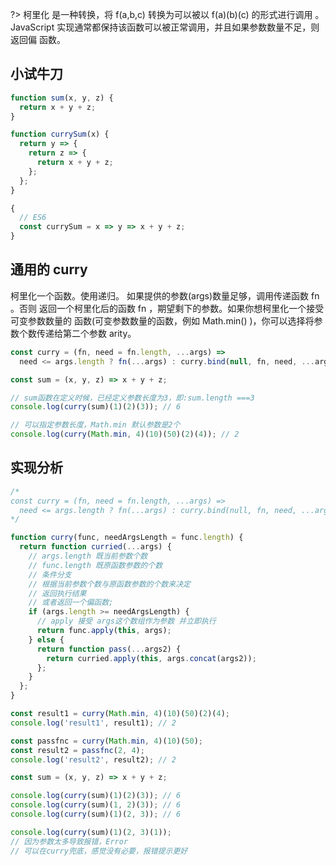 ?> 柯里化 是一种转换，将 f(a,b,c) 转换为可以被以 f(a)(b)(c) 的形式进行调用
。JavaScript 实现通常都保持该函数可以被正常调用，并且如果参数数量不足，则返回偏
函数。

## 小试牛刀

```javascript
function sum(x, y, z) {
  return x + y + z;
}

function currySum(x) {
  return y => {
    return z => {
      return x + y + z;
    };
  };
}

{
  // ES6
  const currySum = x => y => x + y + z;
}
```

## 通用的 curry

柯里化一个函数。使用递归。 如果提供的参数(args)数量足够，调用传递函数 fn 。否则
返回一个柯里化后的函数 fn ，期望剩下的参数。如果你想柯里化一个接受可变参数数量的
函数(可变参数数量的函数，例如 Math.min() )，你可以选择将参数个数传递给第二个参数
arity。

```javascript
const curry = (fn, need = fn.length, ...args) =>
  need <= args.length ? fn(...args) : curry.bind(null, fn, need, ...args);

const sum = (x, y, z) => x + y + z;

// sum函数在定义时候，已经定义参数长度为3，即:sum.length ===3
console.log(curry(sum)(1)(2)(3)); // 6

// 可以指定参数长度，Math.min 默认参数是2个
console.log(curry(Math.min, 4)(10)(50)(2)(4)); // 2
```

## 实现分析

```javascript
/*
const curry = (fn, need = fn.length, ...args) =>
  need <= args.length ? fn(...args) : curry.bind(null, fn, need, ...args);
*/

function curry(func, needArgsLength = func.length) {
  return function curried(...args) {
    // args.length 既当前参数个数
    // func.length 既原函数参数的个数
    // 条件分支
    // 根据当前参数个数与原函数参数的个数来决定
    // 返回执行结果
    // 或者返回一个偏函数;
    if (args.length >= needArgsLength) {
      // apply 接受 args这个数组作为参数 并立即执行
      return func.apply(this, args);
    } else {
      return function pass(...args2) {
        return curried.apply(this, args.concat(args2));
      };
    }
  };
}

const result1 = curry(Math.min, 4)(10)(50)(2)(4);
console.log('result1', result1); // 2

const passfnc = curry(Math.min, 4)(10)(50);
const result2 = passfnc(2, 4);
console.log('result2', result2); // 2

const sum = (x, y, z) => x + y + z;

console.log(curry(sum)(1)(2)(3)); // 6
console.log(curry(sum)(1, 2)(3)); // 6
console.log(curry(sum)(1)(2, 3)); // 6

console.log(curry(sum)(1)(2, 3)(1));
// 因为参数太多导致报错，Error
// 可以在curry兜底，感觉没有必要，报错提示更好
```
